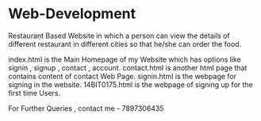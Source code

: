 # Web-Development
Restaurant Based Website in which a person can view the details of different restaurant in different cities so that he/she can order the food.

index.html is the Main Homepage of my Website which has options like signin , signup , contact , account.
contact.html is another html page that contains content of contact Web Page.
signin.html is the webpage for signing in the website.
14BIT0175.html is the webpage of signing up for the first time Users.

For Further Queries , contact me - 7897306435 
